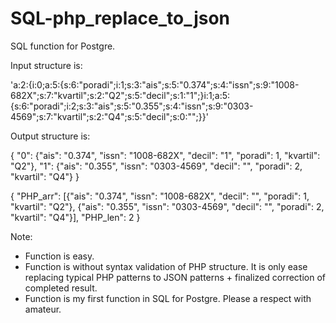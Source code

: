 # SQL-php_replace_to_json
SQL function for Postgre.


Input structure is:

'a:2:{i:0;a:5:{s:6:"poradi";i:1;s:3:"ais";s:5:"0.374";s:4:"issn";s:9:"1008-682X";s:7:"kvartil";s:2:"Q2";s:5:"decil";s:1:"1";}i:1;a:5:{s:6:"poradi";i:2;s:3:"ais";s:5:"0.355";s:4:"issn";s:9:"0303-4569";s:7:"kvartil";s:2:"Q4";s:5:"decil";s:0:"";}}'

Output structure is:

{
"0": {"ais": "0.374", "issn": "1008-682X", "decil": "1", "poradi": 1, "kvartil": "Q2"}, 
"1": {"ais": "0.355", "issn": "0303-4569", "decil": "", "poradi": 2, "kvartil": "Q4"}
}

{
"PHP_arr": [{"ais": "0.374", "issn": "1008-682X", "decil": "", "poradi": 1, "kvartil": "Q2"}, 
             {"ais": "0.355", "issn": "0303-4569", "decil": "", "poradi": 2, "kvartil": "Q4"}],
"PHP_len": 2
 }

Note:
- Function is easy.
- Function is without syntax validation of PHP structure. It is only ease replacing typical PHP patterns to JSON patterns + finalized correction of completed result.
- Function is my first function in SQL for Postgre. Please a respect with amateur.
